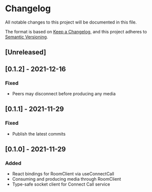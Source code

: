 # Changelog

All notable changes to this project will be documented in this file.

The format is based on [Keep a Changelog](https://keepachangelog.com/en/1.0.0/),
and this project adheres to [Semantic Versioning](https://semver.org/spec/v2.0.0.html).

## [Unreleased]

## [0.1.2] - 2021-12-16

### Fixed

- Peers may disconnect before producing any media

## [0.1.1] - 2021-11-29

### Fixed

- Publish the latest commits

## [0.1.0] - 2021-11-29

### Added

- React bindings for RoomClient via useConnectCall
- Consuming and producing media through RoomClient
- Type-safe socket client for Connect Call service
